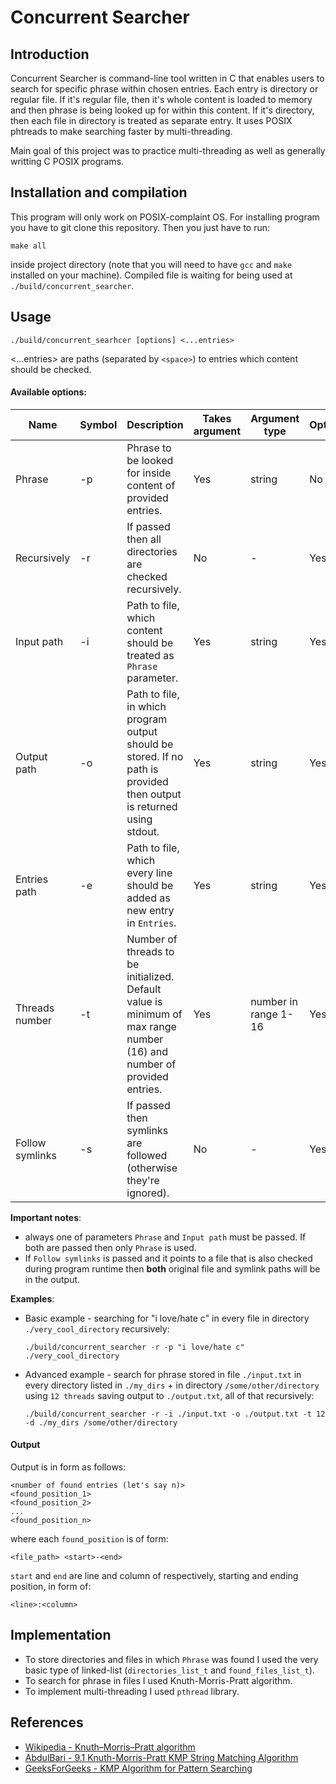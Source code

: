 # Concurrent Searcher

## Introduction

Concurrent Searcher is command-line tool written in C that enables users to search for specific phrase within chosen entries. Each entry is directory or regular file. If it's regular file, then it's whole content is loaded to memory and then phrase is being looked up for within this content. If it's directory, then each file in directory is treated as separate entry.
It uses POSIX phtreads to make searching faster by multi-threading. 

Main goal of this project was to practice multi-threading as well as generally writting C POSIX programs.

## Installation and compilation
This program will only work on POSIX-complaint OS.
For installing program you have to git clone this repository. Then you just have to run:
```shell
make all
```
inside project directory (note that you will need to have `gcc` and `make` installed on your machine). 
Compiled file is waiting for being used at `./build/concurrent_searcher`.

## Usage

```shell
./build/concurrent_searhcer [options] <...entries>  
```

<...entries> are paths (separated by `<space>`) to entries which content should be checked.

#### Available options:

| Name             | Symbol | Description                                                                                                                | Takes argument | Argument type        | Optional |
|------------------|--------|----------------------------------------------------------------------------------------------------------------------------|----------------|----------------------|----------|
| Phrase           | -p     | Phrase to be looked for inside content of provided entries.                                                                | Yes            | string               | No       |
| Recursively      | -r     | If passed then all directories are checked recursively.                                                                    | No             | -                    | Yes      |
| Input path       | -i     | Path to file, which content should be treated as `Phrase` parameter.                                                       | Yes            | string               | Yes      |
| Output path      | -o     | Path to file, in which program output should be stored. If no path is provided then output is returned using stdout.       | Yes            | string               | Yes      |
| Entries path     | -e     | Path to file, which every line should be added as new entry in `Entries`.                                                  | Yes            | string               | Yes      |
| Threads number   | -t     | Number of threads to be initialized. Default value is minimum of max range number (16) and number of provided entries.     | Yes            | number in range 1-16 | Yes      |
| Follow symlinks  | -s     | If passed then symlinks are followed (otherwise they're ignored).                                                          | No            | - | Yes      |

**Important notes**: 
 - always one of parameters `Phrase` and `Input path` must be passed. If both are passed then only `Phrase` is used.
 - If `Follow symlinks` is passed and it points to a file that is also checked during program runtime then **both** original file and symlink paths will be in the output. 

**Examples**:
 - Basic example - searching for "i love/hate c" in every file in directory `./very_cool_directory` recursively:
    ```shell
    ./build/concurrent_searcher -r -p "i love/hate c" ./very_cool_directory
    ```

 - Advanced example - search for phrase stored in file `./input.txt` in every directory listed in `./my_dirs` + in directory `/some/other/directory` using `12 threads` saving output to `./output.txt`, all of that recursively:
    ```shell
    ./build/concurrent_searcher -r -i ./input.txt -o ./output.txt -t 12 -d ./my_dirs /some/other/directory
    ```

#### Output
Output is in form as follows:
```
<number of found entries (let's say n)>
<found_position_1>
<found_position_2>
...
<found_position_n>
```

where each `found_position` is of form:
```
<file_path> <start>-<end>    
```

`start` and `end` are line and column of respectively, starting and ending position, in form of:
```
<line>:<column>
```

## Implementation
- To store directories and files in which `Phrase` was found I used the very basic type of linked-list (`directories_list_t` and `found_files_list_t`).
- To search for phrase in files I used Knuth-Morris-Pratt algorithm.
- To implement multi-threading I used `pthread` library.

## References
- [Wikipedia - Knuth–Morris–Pratt algorithm](https://en.wikipedia.org/wiki/Knuth%E2%80%93Morris%E2%80%93Pratt_algorithm)
- [AbdulBari - 9.1 Knuth-Morris-Pratt KMP String Matching Algorithm](https://www.youtube.com/watch?v=V5-7GzOfADQ&ab_channel=AbdulBari)
- [GeeksForGeeks - KMP Algorithm for Pattern Searching](https://www.geeksforgeeks.org/kmp-algorithm-for-pattern-searching/)